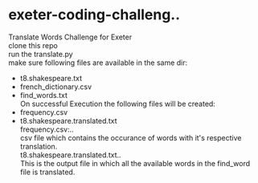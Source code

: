 # exeter-coding-challeng..
Translate Words Challenge for Exeter   
clone this repo         
run the translate.py        
make sure following files are available in the same dir:    
  * t8.shakespeare.txt   
  * french_dictionary.csv   
  * find_words.txt     
On successful Execution the following files will be created:      
  * frequency.csv    
  * t8.shakespeare.translated.txt    
frequency.csv:..     
  csv file which contains the occurance of words with it's respective translation.      
t8.shakespeare.translated.txt..      
  This is the output file in which all the available words in the find_word file is translated.      
